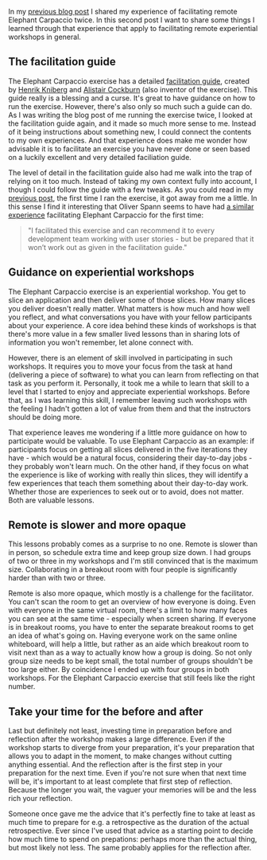 <!--
.. title: Lessons learned after facilitating remote Elephant Carpaccio
.. slug: lessons-learned-after-facilitating-elephant-carpaccio
.. date: 2021-10-24 17:36:50 UTC+02:00
.. tags: workshop, elephant carpaccio, facilitation
.. category: workshops
.. link: 
.. description:
.. type: text
-->

In my [previous blog post](link://slug/two-times-remote-elephant-carpaccio) I shared my experience of facilitating remote Elephant Carpaccio  twice. In this second post I want to share some things I learned through that experience that apply to facilitating remote experiential workshops in general.

## The facilitation guide
The Elephant Carpaccio exercise has a detailed [facilitation guide](https://docs.google.com/document/d/1TCuuu-8Mm14oxsOnlk8DqfZAA1cvtYu9WGv67Yj_sSk/pub), created by [Henrik Kniberg](https://twitter.com/henrikkniberg) and [Alistair Cockburn](https://twitter.com/totheralistair) (also inventor of the exercise). This guide really is a blessing and a curse. It's great to have guidance on how to run the exercise. However, there's also only so much such a guide can do. As I was writing the blog post of me running the exercise twice, I looked at the facilitation guide again, and it made so much more sense to me. Instead of it being instructions about something new, I could connect the contents to my own experiences. And that experience does make me wonder how advisable it is to facilitate an exercise you have never done or seen based on a luckily excellent and very detailed faciliation guide.

The level of detail in the facilitation guide also had me walk into the trap of relying on it too much. Instead of taking my own context fully into account, I though I could follow the guide with a few tweaks. As you could read in my [previous post](link://slug/two-times-remote-elephant-carpaccio), the first time I ran the exercise, it got away from me a little. In this sense I find it interesting that Oliver Spann seems to have had [a similar experience](https://medium.com/@olivercecilspann/elephant-carpaccio-exercise-an-experience-report-207f0cc79c34) facilitating Elephant Carpaccio for the first time:

<!-- TEASER_END -->

> "I facilitated this exercise and can recommend it to every development team working with user stories - but be prepared that it won’t work out as given in the facilitation guide."


## <a id="guidance-on-experiential-workshops"></a> Guidance on experiential workshops
The Elephant Carpaccio exercise is an experiential workshop. You get to slice an application and then deliver some of those slices. How many slices you deliver doesn't really matter. What matters is how much and how well you reflect, and what conversations you have with your fellow participants about your experience. A core idea behind these kinds of workshops is that there's more value in a few smaller lived lessons than in sharing lots of information you won't remember, let alone connect with.

However, there is an element of skill involved in participating in such workshops. It requires you to move your focus from the task at hand (delivering a piece of software) to what you can learn from reflecting on that task as you perform it. Personally, it took me a while to learn that skill to a level that I started to enjoy and appreciate experiential workshops. Before that, as I was learning this skill, I remember leaving such workshops with the feeling I hadn't gotten a lot of value from them and that the instructors should be doing more.

That experience leaves me wondering if a little more guidance on how to participate would be valuable. To use Elephant Carpaccio as an example: if participants focus on getting all slices delivered in the five iterations they have - which would be a natural focus, considering their day-to-day jobs -  they probably won't learn much. On the other hand, if they focus on what the experience is like of working with really thin slices, they will identify a few experiences that teach them something about their day-to-day work. Whether those are experiences to seek out or to avoid, does not matter. Both are valuable lessons.


## Remote is slower and more opaque
This lessons probably comes as a surprise to no one. Remote is slower than in person, so schedule extra time and keep group size down. I had groups of two or three in my workshops and I'm still convinced that is the maximum size. Collaborating in a breakout room with four people is significantly harder than with two or three.

Remote is also more opaque, which mostly is a challenge for the facilitator. You can't scan the room to get an overview of how everyone is doing. Even with everyone in the same virtual room, there's a limit to how many faces you can see at the same time - especially when screen sharing. If everyone is in breakout rooms, you have to enter the separate breakout rooms to get an idea of what's going on. Having everyone work on the same online whiteboard, will help a little, but rather as an aide which breakout room to visit next than as a way to actually know how a group is doing. So not only group size needs to be kept small, the total number of groups shouldn't be too large either. By coincidence I ended up with four groups in both workshops. For the Elephant Carpaccio exercise that still feels like the right number.


## <a id="take-your-time-for-the-before-and-after"></a> Take your time for the before and after

Last but definitely not least, investing time in preparation before and reflection after the workshop makes a large difference. Even if the workshop starts to diverge from your preparation, it's your preparation that allows you to adapt in the moment, to make changes without cutting anything essential. And the reflection after is the first step in your preparation for the next time. Even if you're not sure when that next time will be, it's important to at least complete that first step of reflection. Because the longer you wait, the vaguer your memories will be and the less rich your reflection.

Someone once gave me the advice that it's perfectly fine to take at least as much time to prepare for e.g. a retrospective as the duration of the actual retrospective. Ever since I've used that advice as a starting point to decide how much time to spend on prepations: perhaps more than the actual thing, but most likely not less. The same probably applies for the reflection after.
